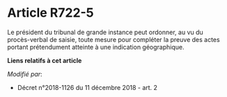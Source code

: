 # Article R722-5

Le président du tribunal de grande instance peut ordonner, au vu du procès-verbal de saisie, toute mesure pour compléter la
preuve des actes portant prétendument atteinte à une indication géographique.

**Liens relatifs à cet article**

_Modifié par_:

  - Décret n°2018-1126 du 11 décembre 2018 - art. 2
